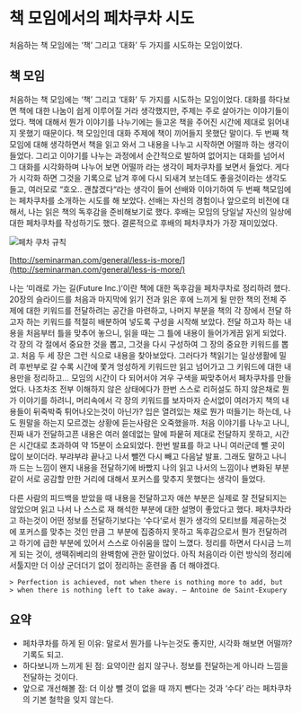 # 책 모임에서의 페차쿠차 시도

처음하는 책 모임에는 ‘책’ 그리고 ‘대화’ 두 가지를 시도하는 모임이었다.


## 책 모임

처음하는 책 모임에는 ‘책’ 그리고 ‘대화’ 두 가지를 시도하는 모임이었다. 대화를 하다보면 책에 대한 나눔이 쉽게 이루어질 거라 생각했지만, 주제는 주로 살아가는 이야기들이었다. 책에 대해서 뭔가 이야기를 나누기에는 들고온 책을 주어진 시간에 제대로 읽어내지 못했기 때문이다. 책 모임인데 대화 주제에 책이 끼어들지 못했단 말이다. 두 번째 책 모임에 대해 생각하면서 책을 읽고 와서 그 내용을 나누고 시작하면 어떨까 하는 생각이 들었다. 그리고 이야기를 나누는 과정에서 순간적으로 발하여 없어지는 대화를 넘어서 그 대화를 시각화하며 나누어 보면 어떨까 라는 생각이 페차쿠차를 보면서 들었다. 게다가 시각화 하면 그것을 기록으로 남겨 후에 다시 되새겨 보는데도 좋을것이라는 생각도 들고, 여러모로 “호오.. 괜찮겠다“라는 생각이 들어 선배와 이야기하여 두 번째 책모임에는 페차쿠차를 소개하는 시도를 해 보았다. 선배는 자신의 경험이나 앞으로의 비전에 대해서, 나는 읽은 책의 독후감을 준비해보기로 했다. 후배는 모임의 당일날 자신의 일상에 대한 페차쿠차를 작성하기도 했다. 결론적으로 후배의 페차쿠차가 가장 재미있었다.

![페차 쿠차 규칙](http://www.lethee.com/app/tc/attach/1/4178938915.png)

[http://seminarman.com/general/less-is-more/](http://seminarman.com/general/less-is-more/)

나는 ‘미래로 가는 길(Future Inc.)‘이란 책에 대한 독후감을 페차쿠차로 정리하려 했다. 20장의 슬라이드를 처음과 마지막에 읽기 전과 읽은 후에 느끼게 될 만한 책의 전체 주제에 대한 키워드를 전달하려는 공간을 마련하고, 나머지 부분을 책의 각 장에서 전달 하고자 하는 키워드를 적절히 배분하여 넣도록 구성을 시작해 보았다. 전달 하고자 하는 내용을 처음부터 틀을 맞추어 놓으니, 읽을 때는 그 틀에 내용이 들어가게끔 읽게 되었다. 각 장의 각 절에서 중요한 것을 뽑고, 그것을 다시 구성하여 그 장의 중요한 키워드를 뽑고. 처음 두 세 장은 그런 식으로 내용을 찾아보았다. 그러다가 책읽기는 일상생활에 밀려 후반부로 갈 수록 시간에 쫓겨 엉성하게 키워드만 읽고 넘어가고 그 키워드에 대한 내용만을 정리하고… 모임의 시간이 다 되어서야 겨우 구색을 짜맞추어서 페차쿠차를 만들었다. 나조차조 전부 이해하지 않은 상태에다가 한번 스스로 리허설도 하지 않은채로 뭔가 이야기를 하려니, 머리속에서 각 장의 키워드를 보자마자 순서없이 여러가지 책의 내용들이 뒤죽박죽 튀어나오는것이 아닌가? 입은 열려있는 채로 뭔가 떠들기는 하는데, 나도 뭔말을 하는지 모르겠는 상황에 듣는사람은 오죽했을까. 처음 이야기를 나누고 나니, 진짜 내가 전달하고픈 내용은 여러 쓸데없는 말에 파뭍혀 제대로 전달하지 못하고, 시간은 시간대로 초과하여 약 15분이 소요되었다. 한번 발표를 하고 나니 여러군데 뺄 곳이 많이 보이더라. 부랴부랴 끝나고 나서 뺄껀 다시 빼고 다음날 발표. 그래도 말하고 나니까 드는 느낌이 왠지 내용을 전달하기에 바빴지 나의 읽고 나서의 느낌이나 변화된 부분 같이 서로 공감할 만한 거리에 대해서 포커스를 맞추지 못했다는 생각이 들었다.

다른 사람의 피드백을 받았을 때 내용을 전달하고자 애쓴 부분은 실제로 잘 전달되지는 않았으며 읽고 나서 나 스스로 재 해석한 부분에 대한 설명이 좋았다고 했다. 페차쿠차라고 하는것이 어떤 정보를 전달하기보다는 ‘수다‘로서 뭔가 생각의 모티브를 제공하는것에 포커스를 맞추는 것인 만큼 그 부분에 집중하지 못하고 독후감으로서 뭔가 전달하려고 하기에 급한 부분에 있어서 스스로 아쉬움을 많이 느꼈다. 정리를 하면서 다시금 느끼게 되는 것이, 생떽쥐베리의 완벽함에 관한 말이었다. 아직 처음이라 이런 방식의 정리에 서툴지만 더 이상 군더더기 없이 정리하는 훈련을 좀 더 해야겠다.

	> Perfection is achieved, not when there is nothing more to add, but
	> when there is nothing left to take away. – Antoine de Saint-Exupery

## 요약

 * 페차쿠차를 하게 된 이유: 말로서 뭔가를 나누는것도 좋지만, 시각화 해보면 어떨까? 기록도 되고.
 * 하다보니까 느끼게 된 점: 요약이란 쉽지 않구나. 정보를 전달하는게 아니라 느낌을 전달하는 것이다.
 * 앞으로 개선해볼 점: 더 이상 뺄 것이 없을 때 까지 뺀다는 것과 ‘수다’ 라는 페차쿠차의 기본 철학을 잊지 않는다.
